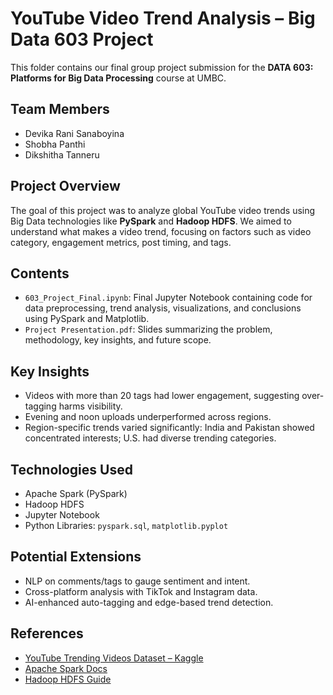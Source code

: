 # YouTube Video Trend Analysis – Big Data 603 Project

This folder contains our final group project submission for the **DATA 603: Platforms for Big Data Processing** course at UMBC.

## Team Members
- Devika Rani Sanaboyina  
- Shobha Panthi  
- Dikshitha Tanneru

## Project Overview
The goal of this project was to analyze global YouTube video trends using Big Data technologies like **PySpark** and **Hadoop HDFS**. We aimed to understand what makes a video trend, focusing on factors such as video category, engagement metrics, post timing, and tags.

## Contents
- `603_Project_Final.ipynb`: Final Jupyter Notebook containing code for data preprocessing, trend analysis, visualizations, and conclusions using PySpark and Matplotlib.
- `Project Presentation.pdf`: Slides summarizing the problem, methodology, key insights, and future scope.

## Key Insights
- Videos with more than 20 tags had lower engagement, suggesting over-tagging harms visibility.
- Evening and noon uploads underperformed across regions.
- Region-specific trends varied significantly: India and Pakistan showed concentrated interests; U.S. had diverse trending categories.

## Technologies Used
- Apache Spark (PySpark)
- Hadoop HDFS
- Jupyter Notebook
- Python Libraries: `pyspark.sql`, `matplotlib.pyplot`

## Potential Extensions
- NLP on comments/tags to gauge sentiment and intent.
- Cross-platform analysis with TikTok and Instagram data.
- AI-enhanced auto-tagging and edge-based trend detection.

## References
- [YouTube Trending Videos Dataset – Kaggle](https://www.kaggle.com/datasets/canerkonuk/youtube-trending-videos-global)
- [Apache Spark Docs](https://spark.apache.org/docs/latest/)
- [Hadoop HDFS Guide](https://hadoop.apache.org/docs/)

